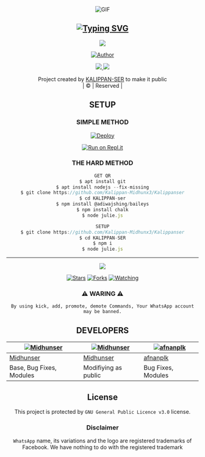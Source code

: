 <div align="center">
  <p align="center">

   <img 
src="https://tenor.com/view/kiss-gif-25234454.gif" alt="GIF"/>
</p>


## [![Typing SVG](https://readme-typing-svg.herokuapp.com?font=Rockstar-ExtraBold&color=F33A6A&lines=WELCOME+TO+KALIPPANSER+WA+BOT+REPO;CREATED+BY+KALIPPAN+SIR;THIS+IS+A+USERBOT+PRIVATE+AND+PUBLIC+BOT;WITH+MORE+FEATHERS)](https://git.io/typing-svg)

 </a>
</p>


<div align="center">
  <p align="center">
<img src=https://www.linkpicture.com/q/icon1.jpg>
</p>

  <p align="center">
<a href="https:"><img title="Author" src="https://img.shields.io/badge/Author--MIDHUN/KALIPPAN-SER?color=blue&style=for-the-badge&logo=whatsapp"></a>
</p>
</div>
<p align="center">
  <a href="https://instagram.com/_midhun_x3__"><img src="https://img.shields.io/badge/Instagram-E4405F?style=for-the-badge&logo=instagram&logoColor=white"/> 
  <a href="https://wa.me/918281370025"><img src="https://img.shields.io/badge/WhatsApp-25D366?style=for-the-badge&logo=whatsapp&logoColor=white" />
</p>
</a>
<p align="center">
Project created by <a href="https://github.com/Kalippan-Midhunx3">KALIPPAN-SER</a> to make it public
    <br>
       | © |
        Reserved |
    <br> 
</p>

## SETUP
<div align="center"> 


  ### SIMPLE METHOD
  
[![Deploy](https://www.herokucdn.com/deploy/button.svg)](https://heroku.com/deploy?template=https://github.com/KALIPPAN-SER02/APARNA-MWOL_V2.git)


[![Run on Repl.it](https://repl.it/badge/github/quiec/whatsAlfa)](https://replit.com/@AjmalAchu123/Wizard-Ser-Qr-test)
  

### THE HARD METHOD
```js
GET QR
$ apt install git
$ apt install nodejs --fix-missing
$ git clone https://github.com/Kalippan-Midhunx3/Kalippanser
$ cd KALIPPAN-ser
$ npm install @adiwajshing/baileys
$ npm install chalk
$ node julie.js
```
      
```js
SETUP
$ git clone https://github.com/Kalippan-Midhunx3/Kalippanser
$ cd KALIPPAN-SER
$ npm i
$ node julie.js
```

----

  <p align="center">
  <a href="https://github.com/Kalippan-Midhunx3/Kalippanser/followers">
    
<a href="https://github.com/Kalippan-Midhunx3/">
<img src="https://img.shields.io/github/repo-size/cyberchekuthan/Kaztroserv1_v2?color=green&label=Repo%20total%20size&style=plastic">
<p align="center">
<a href="https://github.com/Kalippan-Midhunx3/followers"
<img title="Followers" src="https://img.shields.io/github/followers/Aj-fx?color=blue&style=flat-square"></a>
<a href="https://github.com/Kalippan-Midhunx3/Kalippanser/stargazers/"><img title="Stars" src="https://img.shields.io/github/stars/Kalippan-Midhunx3/Kalippanser?color=blue&style=flat-square"></a>
<a href="https://github.com/Kalippan-Midhunx3/Kalippanser"><img title="Forks" src="https://img.shields.io/github/forks/Kalippan-Midhunx3/Kalippanser?color=blue&style=flat-square"></a>
<a href="https://github.com/Kalippan-Midhunx3/Kalippanser/watchers"><img title="Watching" src="https://img.shields.io/github/watchers/Kalippan-Midhunx3/Kalippanser?label=Watchers&color=blue&style=flat-square"></a>
</p>
<div align="center">
    
### ⚠ WARING ⚠

```
By using kick, add, promote, demote Commands, Your WhatsApp account may be banned.

```
## DEVELOPERS
  <div align="center">
    
  [![Midhunser](https://github.com/Kalippan-Midhunx3.png?size=100)](https://github.com/Kalippan-Midhunx3) |  [![Midhunser](https://github.com/Kalippan-Midhunx3.png?size=100)](https://github.com/Kalippan-Midhunx3) | [![afnanplk](https://github.com/afnanplk.png?size=100)](https://github.com/afnanplk) 
----|----|---
[Midhunser](https://github.com/kalippan-minnuz)  | [Midhunser](https://github.com/Kalippan-minnuz) | [afnanplk](https://github.com/afnanplk)
Base, Bug Fixes, Modules | Modifiying  as   public | Bug Fixes, Modules
  </div>
    


## License
This project is protected by `GNU General Public Licence v3.0` license.

### Disclaimer
`WhatsApp` name, its variations and the logo are registered trademarks of Facebook. We have nothing to do with the registered trademark
